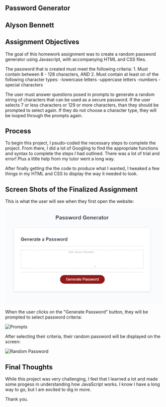 ## Password Generator
## Alyson Bennett


## Assignment Objectives
The goal of this homework assignment was to create a random password generator using Javascript, with accompanying HTML and CSS files.

The password that is created must meet the following criteria:
    1. Must contain between 8 - 128 characters, AND
    2. Must contain at least on of the following character types:
        -lowercase letters
        -uppercase letters
        -numbers
        -special characters

The user must answer questions posed in prompts to generate a random string of characters that can be used as a secure password. If the user selects 7 or less characters or 129 or more characters, than they should be prompted to select again. If they do not choose a character type, they will be looped through the prompts again.

## Process
To begin this project, I psudo-coded the necessary steps to complete the project. From there, I did a lot of Googling to find the appropriate functions and syntax to complete the steps I had outlined. There was a lot of trial and error! Plus a little help from my tutor went a long way.

After finally getting the the code to produce what I wanted, I tweaked a few things in my HTML and CSS to display the way it needed to look. 

## Screen Shots of the Finalized Assignment
This is what the user will see when they first open the website:

![Beginning Site](screenshots/beginningsite.png)

When the user clicks on the "Generate Password" button, they will be prompted to select password criteria:

![Prompts](prompts.png)

After selecting their criteria, their random password will be displayed on the screen:

![Random Password](final.png)

## Final Thoughts
While this project was very challenging, I feel that I learned a lot and made some progess in understanding how JavaScript works. I know I have a long way to go, but I am excited to dig in more. 

Thank you.
